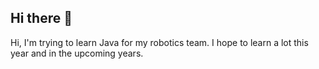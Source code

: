 ## Hi there 👋

<!--
**1chae/1chae** is a ✨ _special_ ✨ repository because its `README.md` (this file) appears on your GitHub profile.

Here are some ideas to get you started:
-->
Hi, I'm trying to learn Java for my robotics team. I hope to learn a lot this year and in the upcoming years.

